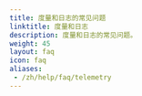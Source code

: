 ```yaml
---
title: 度量和日志的常见问题
linktitle: 度量和日志
description: 度量和日志的常见问题。
weight: 45
layout: faq
icon: faq
aliases:
 - /zh/help/faq/telemetry
---
```

